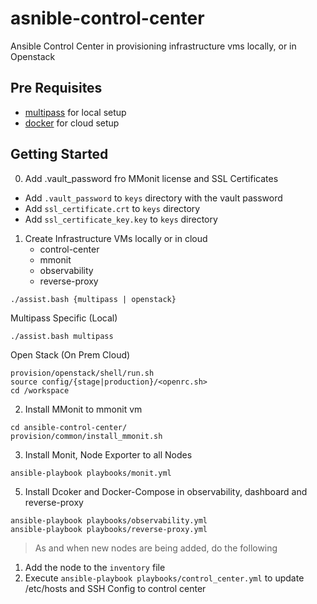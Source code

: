 # asnible-control-center

Ansible Control Center in provisioning infrastructure vms
locally, or in Openstack

## Pre Requisites

-   [multipass](https://multipass.run/) for local setup
-   [docker](https://www.docker.com/) for cloud setup

## Getting Started

0. Add .vault_password fro MMonit license and SSL Certificates

-   Add `.vault_password` to `keys` directory with the vault password
-   Add `ssl_certificate.crt` to `keys` directory
-   Add `ssl_certificate_key.key` to `keys` directory

1. Create Infrastructure VMs locally or in cloud
    - control-center
    - mmonit
    - observability
    - reverse-proxy

```
./assist.bash {multipass | openstack}
```

Multipass Specific (Local)

```
./assist.bash multipass
```

Open Stack (On Prem Cloud)

```
provision/openstack/shell/run.sh
source config/{stage|production}/<openrc.sh>
cd /workspace
```

2. Install MMonit to mmonit vm

```
cd ansible-control-center/
provision/common/install_mmonit.sh
```

3. Install Monit, Node Exporter to all Nodes

```
ansible-playbook playbooks/monit.yml
```

5. Install Dcoker and Docker-Compose in observability, dashboard and reverse-proxy

```
ansible-playbook playbooks/observability.yml
ansible-playbook playbooks/reverse-proxy.yml
```

> As and when new nodes are being added, do the following

1. Add the node to the `inventory` file
2. Execute `ansible-playbook playbooks/control_center.yml` to update /etc/hosts and SSH Config to control center
